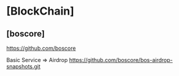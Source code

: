 # [BlockChain]


## [boscore]

https://github.com/boscore

Basic Service => Airdrop
https://github.com/boscore/bos-airdrop-snapshots.git